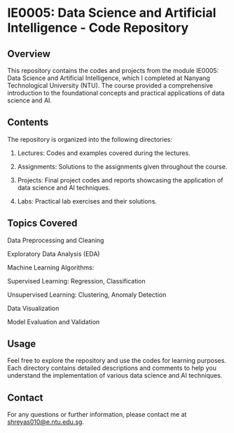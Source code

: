 # IE0005: Data Science and Artificial Intelligence - Code Repository

## Overview

This repository contains the codes and projects from the module IE0005: Data Science and Artificial Intelligence, which I completed at Nanyang Technological University (NTU). The course provided a comprehensive introduction to the foundational concepts and practical applications of data science and AI.

## Contents

The repository is organized into the following directories:

1. Lectures: Codes and examples covered during the lectures.

2. Assignments: Solutions to the assignments given throughout the course.

3. Projects: Final project codes and reports showcasing the application of data science and AI techniques.

4. Labs: Practical lab exercises and their solutions.

## Topics Covered

Data Preprocessing and Cleaning

Exploratory Data Analysis (EDA)

Machine Learning Algorithms: 

Supervised Learning: Regression, Classification

Unsupervised Learning: Clustering, Anomaly Detection

Data Visualization

Model Evaluation and Validation

## Usage

Feel free to explore the repository and use the codes for learning purposes. Each directory contains detailed descriptions and comments to help you understand the implementation of various data science and AI techniques.

## Contact

For any questions or further information, please contact me at shreyas010@e.ntu.edu.sg.
